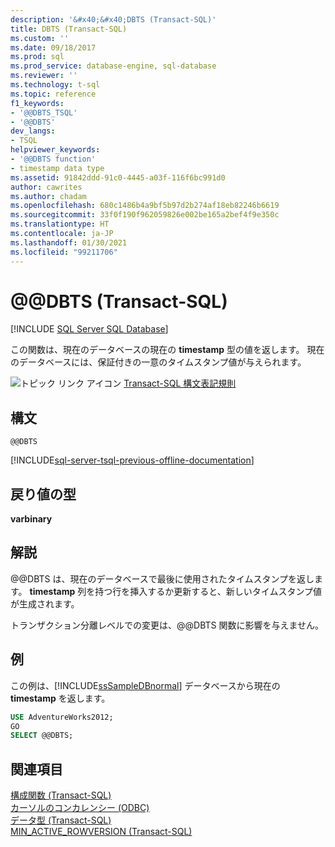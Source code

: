 ```yaml
---
description: '&#x40;&#x40;DBTS (Transact-SQL)'
title: DBTS (Transact-SQL)
ms.custom: ''
ms.date: 09/18/2017
ms.prod: sql
ms.prod_service: database-engine, sql-database
ms.reviewer: ''
ms.technology: t-sql
ms.topic: reference
f1_keywords:
- '@@DBTS_TSQL'
- '@@DBTS'
dev_langs:
- TSQL
helpviewer_keywords:
- '@@DBTS function'
- timestamp data type
ms.assetid: 91842ddd-91c0-4445-a03f-116f6bc991d0
author: cawrites
ms.author: chadam
ms.openlocfilehash: 680c1486b4a9bf5b97d2b274af18eb82246b6619
ms.sourcegitcommit: 33f0f190f962059826e002be165a2bef4f9e350c
ms.translationtype: HT
ms.contentlocale: ja-JP
ms.lasthandoff: 01/30/2021
ms.locfileid: "99211706"
---
```

# <a name="x40x40dbts-transact-sql"></a>&#x40;&#x40;DBTS (Transact-SQL)

[!INCLUDE [SQL Server SQL Database](../../includes/applies-to-version/sql-asdb.md)]

この関数は、現在のデータベースの現在の **timestamp** 型の値を返します。 現在のデータベースには、保証付きの一意のタイムスタンプ値が与えられます。
  
![トピック リンク アイコン](../../database-engine/configure-windows/media/topic-link.gif "トピック リンク アイコン") [Transact-SQL 構文表記規則](../../t-sql/language-elements/transact-sql-syntax-conventions-transact-sql.md)
  
## <a name="syntax"></a>構文  
  
```syntaxsql
@@DBTS  
```  

[!INCLUDE[sql-server-tsql-previous-offline-documentation](../../includes/sql-server-tsql-previous-offline-documentation.md)]

## <a name="return-types"></a>戻り値の型
**varbinary**
  
## <a name="remarks"></a>解説  
@@DBTS は、現在のデータベースで最後に使用されたタイムスタンプを返します。 **timestamp** 列を持つ行を挿入するか更新すると、新しいタイムスタンプ値が生成されます。
  
トランザクション分離レベルでの変更は、@@DBTS 関数に影響を与えません。
  
## <a name="examples"></a>例  
この例は、[!INCLUDE[ssSampleDBnormal](../../includes/sssampledbnormal-md.md)] データベースから現在の **timestamp** を返します。
  
```sql
USE AdventureWorks2012;  
GO  
SELECT @@DBTS;  
```  
  
## <a name="see-also"></a>関連項目
[構成関数 &#40;Transact-SQL&#41;](../../t-sql/functions/configuration-functions-transact-sql.md)  
[カーソルのコンカレンシー &#40;ODBC&#41;](../../relational-databases/native-client-odbc-cursors/properties/cursor-concurrency-odbc.md)  
[データ型 &#40;Transact-SQL&#41;](../../t-sql/data-types/data-types-transact-sql.md)  
[MIN_ACTIVE_ROWVERSION &#40;Transact-SQL&#41;](../../t-sql/functions/min-active-rowversion-transact-sql.md)
  
  
